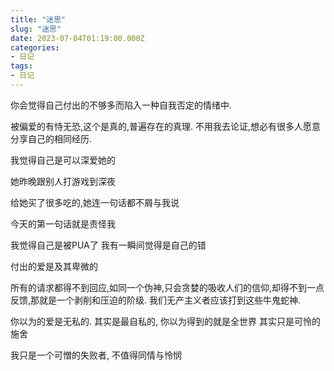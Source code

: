 ```yaml
---
title: "迷思"
slug: "迷思"
date: 2023-07-04T01:19:00.000Z
categories:
- 日记
tags:
- 日记
---
```


你会觉得自己付出的不够多而陷入一种自我否定的情绪中.

被偏爱的有恃无恐,这个是真的,普遍存在的真理.
不用我去论证,想必有很多人愿意分享自己的相同经历.

我觉得自己是可以深爱她的

她昨晚跟别人打游戏到深夜

给她买了很多吃的,她连一句话都不屑与我说

今天的第一句话就是责怪我

我觉得自己是被PUA了
我有一瞬间觉得是自己的错

付出的爱是及其卑微的

所有的请求都得不到回应,如同一个伪神,只会贪婪的吸收人们的信仰,却得不到一点反馈,那就是一个剥削和压迫的阶级.
我们无产主义者应该打到这些牛鬼蛇神.

你以为的爱是无私的.
其实是最自私的,
你以为得到的就是全世界
其实只是可怜的施舍

我只是一个可憎的失败者,
不值得同情与怜悯
